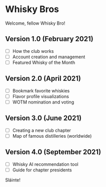 # Whisky Bros

Welcome, fellow Whisky Bro!

## Version 1.0 (February 2021)

- [ ] How the club works
- [ ] Account creation and management
- [ ] Featured Whisky of the Month

## Version 2.0 (April 2021)

- [ ] Bookmark favorite whiskies
- [ ] Flavor profile visualizations
- [ ] WOTM nomination and voting

## Version 3.0 (June 2021)

- [ ] Creating a new club chapter
- [ ] Map of famous distilleries (worldwide)

## Version 4.0 (September 2021)

- [ ] Whisky AI recommendation tool
- [ ] Guide for chapter presidents

Sláinte!
